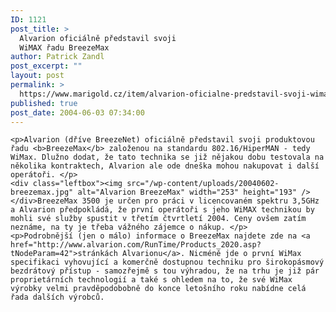 ```yaml
---
ID: 1121
post_title: >
  Alvarion oficiálně představil svoji
  WiMAX řadu BreezeMax
author: Patrick Zandl
post_excerpt: ""
layout: post
permalink: >
  https://www.marigold.cz/item/alvarion-oficialne-predstavil-svoji-wimax-radu-breezemax
published: true
post_date: 2004-06-03 07:34:00
---
```

	<p>Alvarion (dříve BreezeNet) oficiálně představil svoji produktovou řadu <b>BreezeMax</b> založenou na standardu 802.16/HiperMAN - tedy WiMax. Dlužno dodat, že tato technika se již nějakou dobu testovala na několika kontraktech, Alvarion ale ode dneška mohou nakupovat i další operátoři. </p>
	<div class="leftbox"><img src="/wp-content/uploads/20040602-breezemax.jpg" alt="Alvarion BreezeMax" width="253" height="193" /></div>BreezeMax 3500 je určen pro práci v licencovaném spektru 3,5GHz a Alvarion předpokládá, že první operátoři s jeho WiMAX technikou by mohli své služby spustit v třetím čtvrtletí 2004. Ceny ovšem zatím neznáme, na ty je třeba vážného zájemce o nákup. </p>
	<p>Podrobnější (jen o málo) informace o BreezeMax najdete zde na <a href="http://www.alvarion.com/RunTime/Products_2020.asp?tNodeParam=42">stránkách Alvarionu</a>. Nicméně jde o první WiMax specifikaci vyhovující a komerčně dostupnou techniku pro širokopásmový bezdrátový přístup - samozřejmě s tou výhradou, že na trhu je již pár proprietárních technologií a také s ohledem na to, že své WiMax výrobky velmi pravděpodobobně do konce letošního roku nabídne celá řada dalších výrobců.
</p>